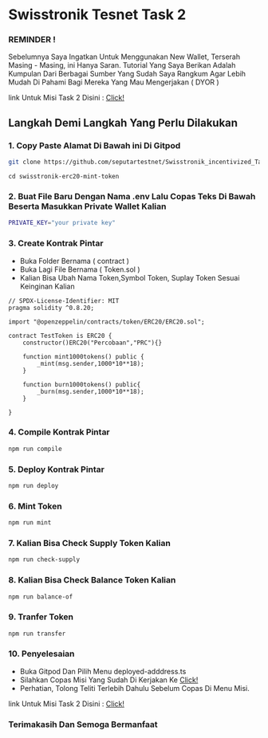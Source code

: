 # Swisstronik Tesnet Task 2

### REMINDER !

Sebelumnya Saya Ingatkan Untuk Menggunakan New Wallet, Terserah Masing - Masing, ini Hanya Saran.
Tutorial Yang Saya Berikan Adalah Kumpulan Dari Berbagai Sumber Yang Sudah Saya Rangkum Agar Lebih Mudah Di Pahami Bagi Mereka Yang Mau Mengerjakan ( DYOR )

link Untuk Misi Task 2 Disini : [Click!](https://www.swisstronik.com/testnet2/dashboard)

## Langkah Demi Langkah Yang Perlu Dilakukan

### 1. Copy Paste Alamat Di Bawah ini Di Gitpod

```bash
git clone https://github.com/seputartestnet/Swisstronik_incentivized_Task2
```

```
cd swisstronik-erc20-mint-token
```

### 2. Buat File Baru Dengan Nama .env Lalu Copas Teks Di Bawah Beserta Masukkan Private Wallet Kalian

```bash
PRIVATE_KEY="your private key"
```

### 3. Create Kontrak Pintar

- Buka Folder Bernama ( contract )
- Buka Lagi File Bernama ( Token.sol )
- Kalian Bisa Ubah Nama Token,Symbol Token, Suplay Token Sesuai Keinginan Kalian

```
// SPDX-License-Identifier: MIT
pragma solidity ^0.8.20;

import "@openzeppelin/contracts/token/ERC20/ERC20.sol";

contract TestToken is ERC20 {
    constructor()ERC20("Percobaan","PRC"){}

    function mint1000tokens() public {
        _mint(msg.sender,1000*10**18);
    }

    function burn1000tokens() public{
        _burn(msg.sender,1000*10**18);
    }

}
```

### 4. Compile Kontrak Pintar

```bash
npm run compile
```

### 5. Deploy Kontrak Pintar

```bash
npm run deploy
```

### 6. Mint Token

```bash
npm run mint
```

### 7. Kalian Bisa Check Supply Token Kalian

```bash
npm run check-supply
```

### 8. Kalian Bisa Check Balance Token Kalian

```bash
npm run balance-of
```

### 9. Tranfer Token

```bash
npm run transfer
```

### 10. Penyelesaian

- Buka Gitpod Dan Pilih Menu deployed-adddress.ts
- Silahkan Copas Misi Yang Sudah Di Kerjakan Ke [Click!](https://www.swisstronik.com/testnet2/dashboard)
- Perhatian, Tolong Teliti Terlebih Dahulu Sebelum Copas Di Menu Misi.

link Untuk Misi Task 2 Disini : [Click!](https://www.swisstronik.com/testnet2/dashboard)

### Terimakasih Dan Semoga Bermanfaat
